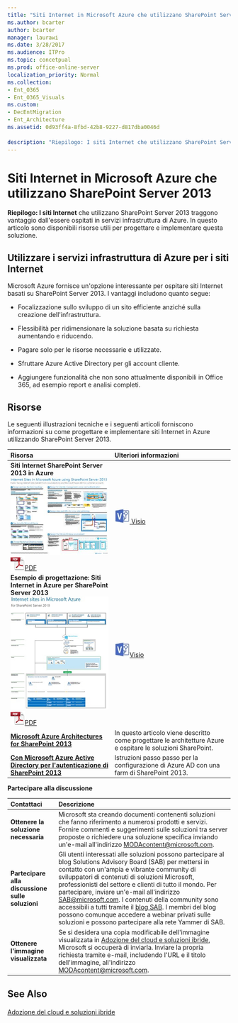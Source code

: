 ```yaml
---
title: "Siti Internet in Microsoft Azure che utilizzano SharePoint Server 2013"
ms.author: bcarter
author: bcarter
manager: laurawi
ms.date: 3/28/2017
ms.audience: ITPro
ms.topic: concetpual
ms.prod: office-online-server
localization_priority: Normal
ms.collection:
- Ent_O365
- Ent_O365_Visuals
ms.custom:
- DecEntMigration
- Ent_Architecture
ms.assetid: 0d93ff4a-8fbd-42b8-9227-d817dba0046d

description: "Riepilogo: I siti Internet che utilizzano SharePoint Server 2013 traggono vantaggio dall'essere ospitati in servizi infrastruttura di Azure. In questo articolo sono disponibili risorse utili per progettare e implementare questa soluzione."
---
```


# Siti Internet in Microsoft Azure che utilizzano SharePoint Server 2013

 **Riepilogo: I siti Internet** che utilizzano SharePoint Server 2013 traggono vantaggio dall'essere ospitati in servizi infrastruttura di Azure. In questo articolo sono disponibili risorse utili per progettare e implementare questa soluzione.
  
## Utilizzare i servizi infrastruttura di Azure per i siti Internet

Microsoft Azure fornisce un'opzione interessante per ospitare siti Internet basati su SharePoint Server 2013. I vantaggi includono quanto segue:
  
- Focalizzazione sullo sviluppo di un sito efficiente anziché sulla creazione dell'infrastruttura.
    
- Flessibilità per ridimensionare la soluzione basata su richiesta aumentando e riducendo.
    
- Pagare solo per le risorse necessarie e utilizzate.
    
- Sfruttare Azure Active Directory per gli account cliente.
    
- Aggiungere funzionalità che non sono attualmente disponibili in Office 365, ad esempio report e analisi completi.
    
## Risorse

Le seguenti illustrazioni tecniche e i seguenti articoli forniscono informazioni su come progettare e implementare siti Internet in Azure utilizzando SharePoint Server 2013.
  
|**Risorsa**|**Ulteriori informazioni**|
|:-----|:-----|
|**Siti Internet SharePoint Server 2013 in Azure** <br/> [![Immagine di siti Internet in Azure con SharePoint](images/MS_AZ_SPInternetSites.jpg)          ](https://go.microsoft.com/fwlink/p/?LinkId=392552) <br/> ![File PDF](images/ITPro_Other_PDFicon.png)[PDF](https://go.microsoft.com/fwlink/p/?LinkId=392552) |[![File Visio](images/ITPro_Other_VisioIcon.jpg)          ](https://go.microsoft.com/fwlink/p/?LinkId=392551)[Visio](https://go.microsoft.com/fwlink/p/?LinkId=392551) <br/> |Questo modello di architettura descrive le attività di progettazione e le scelte di architettura consigliate per i siti Internet in Azure.  <br/> |
|**Esempio di progettazione: Siti Internet in Azure per SharePoint Server 2013** <br/> [![Immagine dell'esempio di progettazione: siti Internet in Microsoft Azure per SharePoint 2013](images/MS_AZ_InternetSitesDesignSample.jpg)          ](https://go.microsoft.com/fwlink/p/?LinkId=392549) <br/> ![File PDF](images/ITPro_Other_PDFicon.png)[PDF](https://go.microsoft.com/fwlink/p/?LinkId=392549) |![File Visio](images/ITPro_Other_VisioIcon.jpg)[Visio](https://go.microsoft.com/fwlink/p/?LinkId=392548) <br/> |Utilizzare questo esempio di progettazione come punto di partenza per la propria architettura.  <br/> |
|**[Microsoft Azure Architectures for SharePoint 2013](microsoft-azure-architectures-for-sharepoint-2013.md)** <br/> |In questo articolo viene descritto come progettare le architetture Azure e ospitare le soluzioni SharePoint.  <br/> |
|**[Con Microsoft Azure Active Directory per l'autenticazione di SharePoint 2013](using-microsoft-azure-active-directory-for-sharepoint-2013-authentication.md)** <br/> |Istruzioni passo passo per la configurazione di Azure AD con una farm di SharePoint 2013.  <br/> |
   
**Partecipare alla discussione**

|**Contattaci**|**Descrizione**|
|:-----|:-----|
|**Ottenere la soluzione necessaria** <br/> |Microsoft sta creando documenti contenenti soluzioni che fanno riferimento a numerosi prodotti e servizi. Fornire commenti e suggerimenti sulle soluzioni tra server proposte o richiedere una soluzione specifica inviando un'e-mail all'indirizzo [MODAcontent@microsoft.com](mailto:modacontent@microsoft.com?Subject=[Solution%20Feedback]:%20).  <br/> |
|**Partecipare alla discussione sulle soluzioni** <br/> |Gli utenti interessati alle soluzioni possono partecipare al blog Solutions Advisory Board (SAB) per mettersi in contatto con un'ampia e vibrante community di sviluppatori di contenuti di soluzioni Microsoft, professionisti del settore e clienti di tutto il mondo. Per partecipare, inviare un'e-mail all'indirizzo [SAB@microsoft.com](mailto:sab@microsoft.com?Subject=Request%20to%20join%20the%20Solutions%20Advisory%20Board). I contenuti della community sono accessibili a tutti tramite il [blog SAB](http://blogs.technet.com/b/soluzione_advisory_board/). I membri del blog possono comunque accedere a webinar privati sulle soluzioni e possono partecipare alla rete Yammer di SAB.  <br/> |
|**Ottenere l'immagine visualizzata** <br/> |Se si desidera una copia modificabile dell'immagine visualizzata in [Adozione del cloud e soluzioni ibride](cloud-adoption-and-hybrid-solutions.md), Microsoft si occuperà di inviarla. Inviare la propria richiesta tramite e-mail, includendo l'URL e il titolo dell'immagine, all'indirizzo [MODAcontent@microsoft.com](mailto:modacontent@microsoft.com?subject=[Art%20Request]:%20).  <br/> |
   
## See Also

#### 

[Adozione del cloud e soluzioni ibride](cloud-adoption-and-hybrid-solutions.md)

